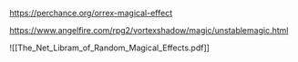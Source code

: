 https://perchance.org/orrex-magical-effect


https://www.angelfire.com/rpg2/vortexshadow/magic/unstablemagic.html






![[The_Net_Libram_of_Random_Magical_Effects.pdf]]